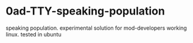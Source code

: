 # 0ad-TTY-speaking-population
speaking population. experimental solution for mod-developers working linux. tested in ubuntu
